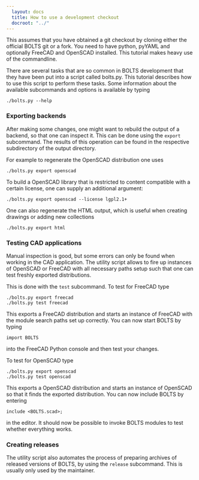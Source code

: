 ```yaml
---
  layout: docs
  title: How to use a development checkout
  docroot: "../"
---
```


This assumes that you have obtained a git checkout by cloning either the
official BOLTS git or a fork. You need to have python, pyYAML and optionally
FreeCAD and OpenSCAD installed. This tutorial makes heavy use of the
commandline.

There are several tasks that are so common in BOLTS development that they have
been put into a script called bolts.py. This tutorial describes how to use this
script to perform these tasks. Some information about the available subcommands
and options is available by typing

    ./bolts.py --help

### Exporting backends

After making some changes, one might want to rebuild the output of a backend,
so that one can inspect it. This can be done using the `export` subcommand. The
results of this operation can be found in the respective subdirectory of the
output directory.

For example to regenerate the OpenSCAD distribution one uses

    ./bolts.py export openscad

To build a OpenSCAD library that is restricted to content compatible with a
certain license, one can supply an additional argument:

    ./bolts.py export openscad --license lgpl2.1+

One can also regenerate the HTML output, which is useful when creating drawings
or adding new collections

    ./bolts.py export html

### Testing CAD applications

Manual inspection is good, but some errors can only be found when working in
the CAD application. The utility script allows to fire up instances of OpenSCAD
or FreeCAD with all necessary paths setup such that one can test freshly
exported distributions.

This is done with the `test` subcommand. To test for FreeCAD type

    ./bolts.py export freecad
    ./bolts.py test freecad

This exports a FreeCAD distribution and starts an instance of FreeCAD with the
module search paths set up correctly. You can now start BOLTS by typing

    import BOLTS

into the FreeCAD Python console and then test your changes.

To test for OpenSCAD type

    ./bolts.py export openscad
    ./bolts.py test openscad

This exports a OpenSCAD distribution and starts an instance of OpenSCAD so that
it finds the exported distribution. You can now include BOLTS by entering

    include <BOLTS.scad>;

in the editor. It should now be possible to invoke BOLTS modules to test
whether everything works.

### Creating releases

The utility script also automates the process of preparing archives of released
versions of BOLTS, by using the `release` subcommand. This is usually only used
by the maintainer.
